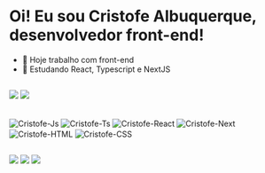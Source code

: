 # Oi! Eu sou Cristofe Albuquerque, desenvolvedor front-end!

- 🔭 Hoje trabalho com front-end
- 🌱 Estudando React, Typescript e NextJS

##
![](https://github-readme-stats.vercel.app/api?username=Cr1stofe&show_icons=true&theme=github_dark&hide_border=false&hide_rank=true&hide=stars,issues&include_all_commits=false&count_private=false)
![](https://github-readme-stats.vercel.app/api/top-langs/?username=Cr1stofe&theme=github_dark&hide_border=false&include_all_commits=false&count_private=false&layout=compact)

<div style="display: inline_block"><br>
    <img align="center" alt="Cristofe-Js" src="https://img.shields.io/badge/JavaScript-323330?style=for-the-badge&logo=javascript&logoColor=F7DF1E">
    <img align="center" alt="Cristofe-Ts" src="https://img.shields.io/badge/TypeScript-007ACC?style=for-the-badge&logo=typescript&logoColor=white">
    <img align="center" alt="Cristofe-React" src="https://img.shields.io/badge/React-20232A?style=for-the-badge&logo=react&logoColor=61DAFB">
    <img align="center" alt="Cristofe-Next" src="https://img.shields.io/badge/Next-white?style=for-the-badge&logo=next.js&logoColor=20232A">
    <img align="center" alt="Cristofe-HTML"src="https://img.shields.io/badge/HTML5-E34F26?style=for-the-badge&logo=html5&logoColor=white">
    <img align="center" alt="Cristofe-CSS" src="https://img.shields.io/badge/CSS3-1572B6?style=for-the-badge&logo=css3&logoColor=white">
</div>

##
<div> 
  <a href="https://www.instagram.com/cristofe_albuquerque" target="_blank"><img src="https://img.shields.io/badge/-Instagram-%23E4405F?style=for-the-badge&logo=instagram&logoColor=white" target="_blank"></a>
  <a href = "mailto:cristofe.contact@gmail.com"><img src="https://img.shields.io/badge/-Gmail-%23333?style=for-the-badge&logo=gmail&logoColor=white" target="_blank"></a>
  <a href="https://www.linkedin.com/in/cristofe-albuquerque" target="_blank"><img src="https://img.shields.io/badge/-LinkedIn-%230077B5?style=for-the-badge&logo=linkedin&logoColor=white" target="_blank"></a> 
  
</div>
